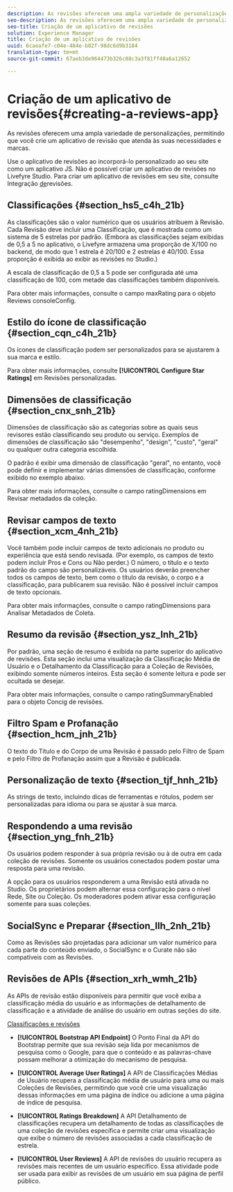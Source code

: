 ```yaml
---
description: As revisões oferecem uma ampla variedade de personalizações, permitindo que você crie um aplicativo de revisão que atenda às suas necessidades e marcas.
seo-description: As revisões oferecem uma ampla variedade de personalizações, permitindo que você crie um aplicativo de revisão que atenda às suas necessidades e marcas.
seo-title: Criação de um aplicativo de revisões
solution: Experience Manager
title: Criação de um aplicativo de revisões
uuid: 6caeafe7-c04e-484e-b02f-98dc6d9b3184
translation-type: tm+mt
source-git-commit: 67aeb3de964473b326c88c3a3f81ff48a6a12652

---
```



# Criação de um aplicativo de revisões{#creating-a-reviews-app}

As revisões oferecem uma ampla variedade de personalizações, permitindo que você crie um aplicativo de revisão que atenda às suas necessidades e marcas.

Use o aplicativo de revisões ao incorporá-lo personalizado ao seu site como um aplicativo JS. Não é possível criar um aplicativo de revisões no Livefyre Studio. Para criar um aplicativo de revisões em seu site, consulte Integração [de](/help/implementation/c-app-integrations/c-reviews-integration.md)revisões.


## Classificações {#section_hs5_c4h_21b}

As classificações são o valor numérico que os usuários atribuem à Revisão. Cada Revisão deve incluir uma Classificação, que é mostrada como um sistema de 5 estrelas por padrão. (Embora as classificações sejam exibidas de 0,5 a 5 no aplicativo, o Livefyre armazena uma proporção de X/100 no backend, de modo que 1 estrela é 20/100 e 2 estrelas é 40/100. Essa proporção é exibida ao exibir as revisões no Studio.)

A escala de classificação de 0,5 a 5 pode ser configurada até uma classificação de 100, com metade das classificações também disponíveis.

Para obter mais informações, consulte o campo maxRating para o objeto Reviews consoleConfig.

## Estilo do ícone de classificação {#section_cqn_c4h_21b}

Os ícones de classificação podem ser personalizados para se ajustarem à sua marca e estilo.

Para obter mais informações, consulte **[!UICONTROL Configure Star Ratings]** em Revisões personalizadas.

## Dimensões de classificação {#section_cnx_snh_21b}

Dimensões de classificação são as categorias sobre as quais seus revisores estão classificando seu produto ou serviço. Exemplos de dimensões de classificação são "desempenho", "design", "custo", "geral" ou qualquer outra categoria escolhida.

O padrão é exibir uma dimensão de classificação "geral", no entanto, você pode definir e implementar várias dimensões de classificação, conforme exibido no exemplo abaixo.

Para obter mais informações, consulte o campo ratingDimensions em Revisar metadados da coleção.

## Revisar campos de texto {#section_xcm_4nh_21b}

Você também pode incluir campos de texto adicionais no produto ou experiência que está sendo revisada. (Por exemplo, os campos de texto podem incluir Pros e Cons ou Não perder.) O número, o título e o texto padrão do campo são personalizáveis. Os usuários deverão preencher todos os campos de texto, bem como o título da revisão, o corpo e a classificação, para publicarem sua revisão. Não é possível incluir campos de texto opcionais.

Para obter mais informações, consulte o campo ratingDimensions para Analisar Metadados de Coleta.

## Resumo da revisão {#section_ysz_lnh_21b}

Por padrão, uma seção de resumo é exibida na parte superior do aplicativo de revisões. Esta seção inclui uma visualização da Classificação Média de Usuário e o Detalhamento da Classificação para a Coleção de Revisões, exibindo somente números inteiros. Esta seção é somente leitura e pode ser ocultada se desejar.

Para obter mais informações, consulte o campo ratingSummaryEnabled para o objeto Concig de revisões.

## Filtro Spam e Profanação {#section_hcm_jnh_21b}

O texto do Título e do Corpo de uma Revisão é passado pelo Filtro de Spam e pelo Filtro de Profanação assim que a Revisão é publicada.

## Personalização de texto {#section_tjf_hnh_21b}

As strings de texto, incluindo dicas de ferramentas e rótulos, podem ser personalizadas para idioma ou para se ajustar à sua marca.

## Respondendo a uma revisão {#section_yng_fnh_21b}

Os usuários podem responder à sua própria revisão ou à de outra em cada coleção de revisões. Somente os usuários conectados podem postar uma resposta para uma revisão.

A opção para os usuários responderem a uma Revisão está ativada no Studio. Os proprietários podem alternar essa configuração para o nível Rede, Site ou Coleção. Os moderadores podem ativar essa configuração somente para suas coleções.

## SocialSync e Preparar {#section_llh_2nh_21b}

Como as Revisões são projetadas para adicionar um valor numérico para cada parte do conteúdo enviado, o SocialSync e o Curate não são compatíveis com as Revisões.

## Revisões de APIs {#section_xrh_wmh_21b}

As APIs de revisão estão disponíveis para permitir que você exiba a classificação média do usuário e as informações de detalhamento de classificação e a atividade de análise do usuário em outras seções do site.

[Classificações e revisões](https://api.livefyre.com/docs/apis/by-category/ratings-and-reviews)

* **[!UICONTROL Bootstrap API Endpoint]** O Ponto Final da API do Bootstrap permite que sua revisão seja lida por mecanismos de pesquisa como o Google, para que o conteúdo e as palavras-chave possam melhorar a otimização do mecanismo de pesquisa.

* **[!UICONTROL Average User Ratings]** A API de Classificações Médias de Usuário recupera a classificação média de usuário para uma ou mais Coleções de Revisões, permitindo que você crie uma visualização dessas informações em uma página de índice ou adicione a uma página de índice de pesquisa.

* **[!UICONTROL Ratings Breakdown]** A API Detalhamento de classificações recupera um detalhamento de todas as classificações de uma coleção de revisões específica e permite criar uma visualização que exibe o número de revisões associadas a cada classificação de estrela.

* **[!UICONTROL User Reviews]** A API de revisões do usuário recupera as revisões mais recentes de um usuário específico. Essa atividade pode ser usada para exibir as revisões de um usuário em sua página de perfil público.
